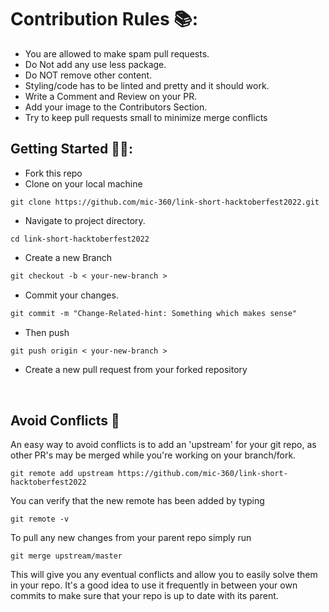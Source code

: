 
# Contribution Rules 📚:

- You are allowed to make spam pull requests.
- Do Not add any use less package.
- Do NOT remove other content.
- Styling/code has to be linted and pretty and it should work.
- Write a Comment and Review on your PR.
- Add your image to the Contributors Section.
- Try to keep pull requests small to minimize merge conflicts


## Getting Started 🤩🤗:

- Fork this repo
- Clone on your local machine

```terminal
git clone https://github.com/mic-360/link-short-hacktoberfest2022.git
```
- Navigate to project directory.
```terminal
cd link-short-hacktoberfest2022
```

- Create a new Branch

```markdown
git checkout -b < your-new-branch >
```

- Commit your changes.

```markdown
git commit -m "Change-Related-hint: Something which makes sense"
```

- Then push
```markdown
git push origin < your-new-branch >
```


- Create a new pull request from your forked repository

<br>

## Avoid Conflicts 🥠

An easy way to avoid conflicts is to add an 'upstream' for your git repo, as other PR's may be merged while you're working on your branch/fork.

```terminal
git remote add upstream https://github.com/mic-360/link-short-hacktoberfest2022
```

You can verify that the new remote has been added by typing
```terminal
git remote -v
```

To pull any new changes from your parent repo simply run
```terminal
git merge upstream/master
```

This will give you any eventual conflicts and allow you to easily solve them in your repo. It's a good idea to use it frequently in between your own commits to make sure that your repo is up to date with its parent.